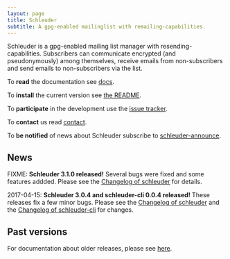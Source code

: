 ```yaml
---
layout: page
title: Schleuder
subtitle: A gpg-enabled mailinglist with remailing-capabilities.
---
```


Schleuder is a gpg-enabled mailing list manager with resending-capabilities. Subscribers can communicate encrypted (and pseudonymously) among themselves, receive emails from non-subscribers and send emails to non-subscribers via the list.

To **read** the documentation see [docs](docs/).

To **install** the current version see [the README](https://0xacab.org/schleuder/schleuder/blob/master/README.md).

To **participate** in the development use the [issue tracker](https://0xacab.org/schleuder/schleuder/issues).

To **contact** us read [contact](contact.html).

To **be notified** of news about Schleuder subscribe to [schleuder-announce](https://lists.nadir.org/mailman/listinfo/schleuder-announce).


## News

FIXME: **Schleuder 3.1.0 released!** Several bugs were fixed and some features addded. Please see the [Changelog of schleuder](https://0xacab.org/schleuder/schleuder/blob/master/CHANGELOG.md#FIXME) for details.

2017-04-15: **Schleuder 3.0.4 and schleuder-cli 0.0.4 released!** These releases fix a few minor bugs. Please see the [Changelog of schleuder](https://0xacab.org/schleuder/schleuder/blob/master/CHANGELOG.md#304-2017-04-15) and the [Changelog of schleuder-cli](https://0xacab.org/schleuder/schleuder-cli/blob/master/CHANGELOG.md#004-2017-04-15) for changes.

##  Past versions

For documentation about older releases, please see [here](older/).

